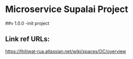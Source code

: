 # Microservice Supalai Project

##v 1.0.0
-init project


## Link ref URLs:

https://thitiwat-rua.atlassian.net/wiki/spaces/OC/overview